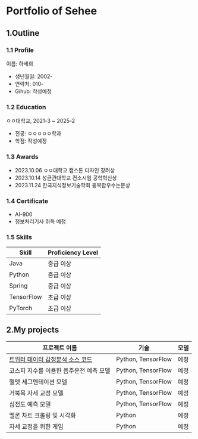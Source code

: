 # Portfolio of Sehee

## 1.Outline
### 1.1 Profile
이름: 하세희
* 생년월일: 2002-
* 연락처: 010-
* Gihub: 작성예정

### 1.2 Education

ㅇㅇ대학교, 2021-3 ~ 2025-2

* 전공: ㅇㅇㅇㅇㅇ학과
* 학점: 작성예정

### 1.3 Awards
* 2023.10.06 ㅇㅇ대학교 캡스톤 디자인 장려상
* 2023.10.14 성균관대학교 컨소시엄 공학혁신상
* 2023.11.24 한국지식정보기술학회 융복합우수논문상

### 1.4 Certificate
* AI-900
* 정보처리기사 취득 예정

### 1.5 Skills 
| Skill     | Proficiency Level      |
|-----------|------------------------|
| Java      | 중급 이상               |
| Python    | 중급 이상               |
| Spring    | 중급 이상               |
| TensorFlow | 초급 이상               |
| PyTorch   | 초급 이상               |

## 2.My projects

| 프로젝트 이름                                            | 기술      | 모델         |
|----------------------------------------------------------|-----------|---------------|
| [트위터 데이터 감정분석 소스 코드](https://github.com/tpglgk/Project/blob/main/Tweetemotion.ipynb)                            | Python, TensorFlow  | 예정          |
| 코스피 지수를 이용한 음주운전 예측 모델                  | Python, TensorFlow | 예정  |
| 헬멧 세그멘테이션 모델                                   | Python, TensorFlow | 예정  |
| 거북목 자세 교정 모델                                    | Python, TensorFlow | 예정  |
| 심전도 예측 모델                                         | Python, TensorFlow | 예정  |
| 멜론 차트 크롤링 및 시각화                               | Python    | 예정          |
| 자세 교정을 위한 게임                                    | Python    | 예정          |
